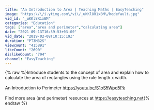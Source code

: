 ```yaml
---
title: "An Introduction to Area | Teaching Maths | EasyTeaching"
image: "https:\/\/i.ytimg.com\/vi\/_uKKl8R1xBM\/hqdefault.jpg"
vid_id: "_uKKl8R1xBM"
categories: "Education"
tags: ["area","area and perimeter","calculating area"]
date: "2021-09-13T16:59:53+03:00"
vid_date: "2019-02-08T10:15:19Z"
duration: "PT3M32S"
viewcount: "415891"
likeCount: "2690"
dislikeCount: "794"
channel: "EasyTeaching"
---
```

{% raw %}Introduce students to the concept of area and explain how to calculate the area of rectangles using the rule length x width.<br /><br />An Introduction to Perimeter <a rel="nofollow" target="blank" href="https://youtu.be/S1oS5Wpd5Pk">https://youtu.be/S1oS5Wpd5Pk</a><br /><br />Find more area (and perimeter) resources at <a rel="nofollow" target="blank" href="https://easyteaching.net">https://easyteaching.net</a>{% endraw %}

